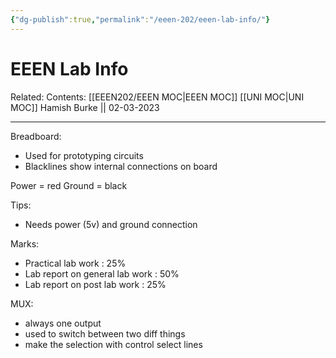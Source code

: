```yaml
---
{"dg-publish":true,"permalink":"/eeen-202/eeen-lab-info/"}
---
```



# EEEN Lab Info

Related: 
Contents: [[EEEN202/EEEN MOC\|EEEN MOC]]
[[UNI MOC\|UNI MOC]]
Hamish Burke || 02-03-2023
***
Breadboard:
- Used for prototyping circuits
- Blacklines show internal connections on board

Power = red
Ground = black

Tips:
- Needs power (5v) and ground connection

Marks:
- Practical lab work : 25%
- Lab report on general lab work : 50%
- Lab report on post lab work : 25%

MUX:
- always one output
- used to switch between two diff things
- make the selection with control select lines


